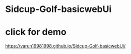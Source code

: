 # Sidcup-Golf-basicwebUi
# click for demo
<a>https://varun19981998.github.io/Sidcup-Golf-basicwebUi/<a>
